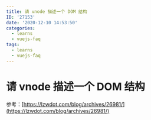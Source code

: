 ```yaml
---
title: 请 vnode 描述一个 DOM 结构
ID: '27153'
date: '2020-12-10 14:53:50'
categories:
  - learns
  - vuejs-faq
tags:
  - learns
  - vuejs-faq
---
```


# 请 vnode 描述一个 DOM 结构

参考：[https://lzwdot.com/blog/archives/26981/](https://lzwdot.com/blog/archives/26981/)
 
